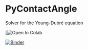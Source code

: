# PyContactAngle
Solver for the Young-Dubré equation

[![Open In Colab](https://colab.research.google.com/github/beramos/PyContactAngle/blob/master/build/young-dubre.ipynb)

[![Binder](https://mybinder.org/badge_logo.svg)](https://mybinder.org/v2/gh/Beramos/PyContactAngle/HEAD?filepath=young-dupre.ipynb)
